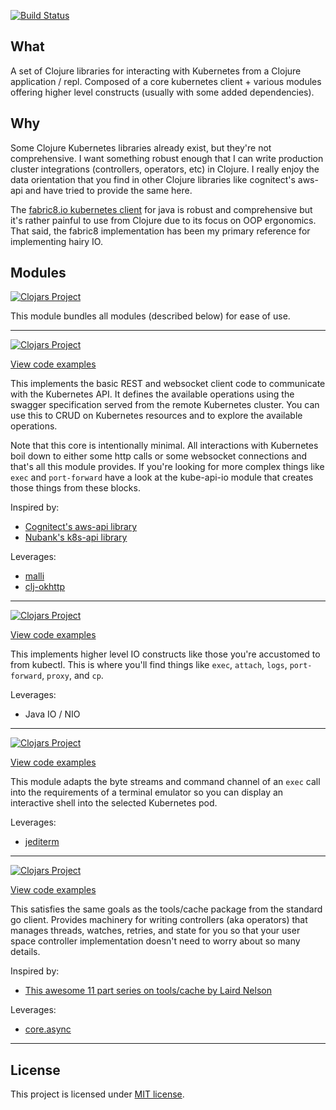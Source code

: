 [![Build Status](https://travis-ci.com/rutledgepaulv/kube-api.svg?branch=master)](https://travis-ci.com/rutledgepaulv/kube-api)

## What

A set of Clojure libraries for interacting with Kubernetes from a Clojure application / repl. Composed of a core
kubernetes client + various modules offering higher level constructs (usually with some added dependencies).

## Why

Some Clojure Kubernetes libraries already exist, but they're not comprehensive. I want something robust enough that I
can write production cluster integrations (controllers, operators, etc) in Clojure. I really enjoy the data orientation
that you find in other Clojure libraries like cognitect's aws-api and have tried to provide the same here.

The [fabric8.io kubernetes client](https://github.com/fabric8io/kubernetes-client) for java is robust and comprehensive
but it's rather painful to use from Clojure due to its focus on OOP ergonomics. That said, the fabric8 implementation
has been my primary reference for implementing hairy IO.

## Modules

[![Clojars Project](https://img.shields.io/clojars/v/org.clojars.rutledgepaulv/kube-api.svg)](https://clojars.org/org.clojars.rutledgepaulv/kube-api)

This module bundles all modules (described below) for ease of use.

---

[![Clojars Project](https://img.shields.io/clojars/v/org.clojars.rutledgepaulv/kube-api-core.svg)](https://clojars.org/org.clojars.rutledgepaulv/kube-api-core)

[View code examples](./kube-api-core)

This implements the basic REST and websocket client code to communicate with the Kubernetes API. It defines the
available operations using the swagger specification served from the remote Kubernetes cluster. You can use this to CRUD
on Kubernetes resources and to explore the available operations.

Note that this core is intentionally minimal. All interactions with Kubernetes boil down to either some http calls or
some websocket connections and that's all this module provides. If you're looking for more complex things like
`exec` and `port-forward` have a look at the kube-api-io module that creates those things from these blocks.

Inspired by:

- [Cognitect's aws-api library](https://github.com/cognitect-labs/aws-api)
- [Nubank's k8s-api library](https://github.com/nubank/k8s-api)

Leverages:

- [malli](https://github.com/metosin/malli)
- [clj-okhttp](https://github.com/rutledgepaulv/clj-okhttp)

---

[![Clojars Project](https://img.shields.io/clojars/v/org.clojars.rutledgepaulv/kube-api-io.svg)](https://clojars.org/org.clojars.rutledgepaulv/kube-api-io)

[View code examples](./kube-api-io)

This implements higher level IO constructs like those you're accustomed to from kubectl. This is where you'll find
things like `exec`, `attach`, `logs`, `port-forward`, `proxy`, and `cp`.

Leverages:

- Java IO / NIO

---

[![Clojars Project](https://img.shields.io/clojars/v/org.clojars.rutledgepaulv/kube-api-term.svg)](https://clojars.org/org.clojars.rutledgepaulv/kube-api-term)

[View code examples](./kube-api-term)

This module adapts the byte streams and command channel of an `exec` call into the requirements of a terminal emulator
so you can display an interactive shell into the selected Kubernetes pod.

Leverages:

- [jediterm](https://github.com/JetBrains/jediterm)

---

[![Clojars Project](https://img.shields.io/clojars/v/org.clojars.rutledgepaulv/kube-api-controllers.svg)](https://clojars.org/org.clojars.rutledgepaulv/kube-api-controllers)

[View code examples](./kube-api-controllers)

This satisfies the same goals as the tools/cache package from the standard go client. Provides machinery for writing
controllers (aka operators) that manages threads, watches, retries, and state for you so that your user space controller
implementation doesn't need to worry about so many details.

Inspired by:

- [This awesome 11 part series on tools/cache by Laird Nelson](https://lairdnelson.wordpress.com/2018/01/07/understanding-kubernetes-tools-cache-package-part-0/)

Leverages:

- [core.async](https://github.com/clojure/core.async)

--- 

## License

This project is licensed under [MIT license](http://opensource.org/licenses/MIT).